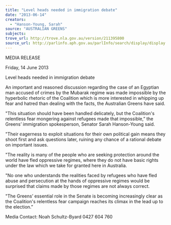 ```yaml
---
title: "Level heads needed in immigration debate"
date: "2013-06-14"
creators:
  - "Hanson-Young, Sarah"
source: "AUSTRALIAN GREENS"
subjects:
trove_url: http://trove.nla.gov.au/version/211395800
source_url: http://parlinfo.aph.gov.au/parlInfo/search/display/display.w3p;query=Id%3A%22media/pressrel/2527485%22
---
```


 MEDIA RELEASE   

 Friday, 14 June 2013   

 Level heads needed in immigration debate   

 An important and reasoned discussion regarding the case of an Egyptian man accused of crimes  by the Mubarak regime was made impossible by the hyperbolic rhetoric of the Coalition which is  more interested in whipping up fear and hatred than dealing with the facts, the Australian Greens  have said.   

 "This situation should have been handled delicately, but the Coalition's relentless fear mongering  against refugees made that impossible,” the Greens’ immigration spokesperson, Senator Sarah  Hanson-Young said.   

 "Their eagerness to exploit situations for their own political gain means they shoot first and ask  questions later, ruining any chance of a rational debate on important issues.   

 "The reality is many of the people who are seeking protection around the world have fled  oppressive regimes, where they do not have basic rights under the law which we take for granted  here in Australia.    

 "No one who understands the realities faced by refugees who have fled abuse and persecution at  the hands of oppressive regimes would be surprised that claims made by those regimes are not  always correct.   

 "The Greens’ essential role in the Senate is becoming increasingly clear as the Coalition's  relentless fear campaign reaches its climax in the lead up to the election.”   

 Media Contact: Noah Schultz-Byard 0427 604 760   

 


